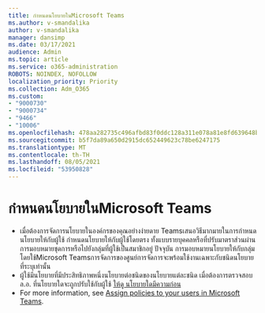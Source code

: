```yaml
---
title: กําหนดนโยบายในMicrosoft Teams
ms.author: v-smandalika
author: v-smandalika
manager: dansimp
ms.date: 03/17/2021
audience: Admin
ms.topic: article
ms.service: o365-administration
ROBOTS: NOINDEX, NOFOLLOW
localization_priority: Priority
ms.collection: Adm_O365
ms.custom:
- "9000730"
- "9000734"
- "9466"
- "10006"
ms.openlocfilehash: 478aa282735c496afbd83f0ddc128a311e078a81e8fd639648b90a815b14c79c
ms.sourcegitcommit: b5f7da89a650d2915dc652449623c78be6247175
ms.translationtype: MT
ms.contentlocale: th-TH
ms.lasthandoff: 08/05/2021
ms.locfileid: "53950828"
---
```

# <a name="assign-policies-in-microsoft-teams"></a>กําหนดนโยบายในMicrosoft Teams

- เมื่อต้องการจัดการนโยบายในองค์กรของคุณอย่างง่ายดาย Teamsเสนอวิธีมากมายในการกําหนดนโยบายให้กับผู้ใช้ กําหนดนโยบายให้กับผู้ใช้โดยตรง ทั้งแบบรายบุคคลหรือที่ปรับมาตราส่วนผ่านการมอบหมายชุดการหรือไปยังกลุ่มที่ผู้ใช้เป็นสมาชิกอยู่  ปัจจุบัน การมอบหมายนโยบายให้กับกลุ่มโดยใช้Microsoft Teamsการจัดการของศูนย์การจัดการจะพร้อมใช้งานเฉพาะกับชนิดนโยบายที่ระบุเท่านั้น 
- ผู้ใช้มีนโยบายที่มีประสิทธิภาพหนึ่งนโยบายต่อชนิดของนโยบายแต่ละชนิด เมื่อต้องการตรวจสอบล.อ. ที่นโยบายใดจะถูกปรับใช้กับผู้ใช้ [ให้ดู นโยบายใดมีความก่อน](https://docs.microsoft.com/microsoftteams/assign-policies#which-policy-takes-precedence)
- For more information, see [Assign policies to your users in Microsoft Teams](https://docs.microsoft.com/microsoftteams/assign-policies).
